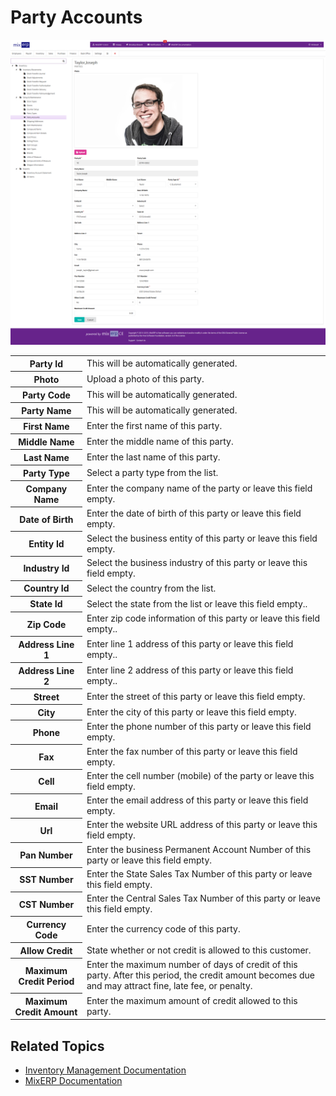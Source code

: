 # Party Accounts

![Parties](images/party-accounts.png)

<table class="ui padded compact attached small blue table">
    <tr>
        <th>
            Party Id
        </th>
        <td>
            This will be automatically generated.
        </td>
    </tr>
    <tr>
        <th>
            Photo
        </th>
        <td>
            Upload a photo of this party.
        </td>
    </tr>
    <tr>
        <th>
            Party Code
        </th>
        <td>
            This will be automatically generated.
        </td>
    </tr>
    <tr>
        <th>
            Party Name
        </th>
        <td>
            This will be automatically generated.
        </td>
    </tr>
    <tr>
        <th>
            First Name
        </th>
        <td>
            Enter the first name of this party.
        </td>
    </tr>
    <tr>
        <th>
            Middle Name
        </th>
        <td>
            Enter the middle name of this party.
        </td>
    </tr>
    <tr>
        <th>
            Last Name
        </th>
        <td>
            Enter the last name of this party.
        </td>
    </tr>
    <tr>
        <th>
            Party Type
        </th>
        <td>
            Select a party type from the list.
        </td>
    </tr>
    <tr>
        <th>
            Company Name
        </th>
        <td>
            Enter the company name of the party or leave this field empty.
        </td>
    </tr>
    <tr>
        <th>
            Date of Birth
        </th>
        <td>
            Enter the date of birth of this party or leave this field empty.
        </td>
    </tr>
    <tr>
        <th>
            Entity Id
        </th>
        <td>
            Select the business entity of this party or leave this field empty.
        </td>
    </tr>
    <tr>
        <th>
            Industry Id
        </th>
        <td>
            Select the business industry of this party or leave this field empty.
        </td>
    </tr>
    <tr>
        <th>
            Country Id
        </th>
        <td>
            Select the country from the list.
        </td>
    </tr>
    <tr>
        <th>
            State Id
        </th>
        <td>
            Select the state from the list or leave this field empty..
        </td>
    </tr>
    <tr>
        <th>
            Zip Code
        </th>
        <td>
            Enter zip code information of this party or leave this field empty..
        </td>
    </tr>
    <tr>
        <th>
            Address Line 1
        </th>
        <td>
            Enter line 1 address of this party or leave this field empty..
        </td>
    </tr>
    <tr>
        <th>
            Address Line 2
        </th>
        <td>
            Enter line 2 address of this party or leave this field empty..
        </td>
    </tr>
    <tr>
        <th>
            Street
        </th>
        <td>
            Enter the street of this party or leave this field empty.
        </td>
    </tr>
    <tr>
        <th>
            City
        </th>
        <td>
            Enter the city of this party or leave this field empty.
        </td>
    </tr>
    <tr>
        <th>
            Phone
        </th>
        <td>
            Enter the phone number of this party or leave this field empty.
        </td>
    </tr>
    <tr>
        <th>
            Fax
        </th>
        <td>
            Enter the fax number of this party or leave this field empty.
        </td>
    </tr>
    <tr>
        <th>
            Cell
        </th>
        <td>
            Enter the cell number (mobile) of the party or leave this field empty.
        </td>
    </tr>
    <tr>
        <th>
            Email
        </th>
        <td>
            Enter the email address of this party or leave this field empty.
        </td>
    </tr>
    <tr>
        <th>
            Url
        </th>
        <td>
            Enter the website URL address of this party or leave this field empty.
        </td>
    </tr>
    <tr>
        <th>Pan Number</th>
        <td>
            Enter the business Permanent Account Number of this party or leave this field empty.
        </td>
    </tr>
    <tr>
        <th>
            SST Number
        </th>
        <td>
            Enter the State Sales Tax Number of this party or leave this field empty.
        </td>
    </tr>
    <tr>
        <th>
            CST Number
        </th>
        <td>
            Enter the Central Sales Tax Number of this party or leave this field empty.
        </td>
    </tr>
    <tr>
        <th>
            Currency Code
        </th>
        <td>
            Enter the currency code of this party.
        </td>
    </tr>
    <tr>
        <th>
            Allow Credit
        </th>
        <td>
            State whether or not credit is allowed to this customer.
        </td>
    </tr>
    <tr>
        <th>
            Maximum Credit Period
        </th>
        <td>
            Enter the maximum number of days of credit of this party.
            After this period, the credit amount becomes due and may
            attract fine, late fee, or penalty.
        </td>
    </tr>
    <tr>
        <th>
            Maximum Credit Amount
        </th>
        <td>
            Enter the maximum amount of credit allowed to this party.
        </td>
    </tr>
</table>

## Related Topics
* [Inventory Management Documentation](index.md)
* [MixERP Documentation](../index.md)
